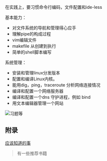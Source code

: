 在实践上，要习惯命令行编码，文件配置和ide-less

基本能力：

- 对文件系统的导航和管理得心应手
- 理解pipe的构成过程
- vim编辑文件
- makefile 从创建到执行
- 简单的shell脚本编写

系统管理：

- 安装和管理linux分发版本
- 配置和编译Linux内核。
- 能用dig，ping，traceroute 分析网络连接情况
- 编译和配置一个网络服务器
- 编译和配置一个dns 守护进程，例如 bind
- 用文本编辑器管理一个网站

![习题等](unix哲学)





## 附录

[应该知道的事](http://matt.might.net/articles/what-cs-majors-should-know/)

> 有一些推荐书籍